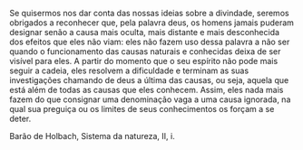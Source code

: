 Se quisermos nos dar conta das nossas ideias sobre a divindade, seremos obrigados a reconhecer que, pela palavra deus, os homens jamais puderam designar senão a causa mais oculta, mais distante e mais desconhecida dos efeitos que eles não viam: eles não fazem uso dessa palavra a não ser quando o funcionamento das causas naturais e conhecidas deixa de ser visível para eles. A partir do momento que o seu espírito não pode mais seguir a cadeia, eles resolvem a dificuldade e terminam as suas investigações chamando de deus a última das causas, ou seja, aquela que está além de todas as causas que eles conhecem. Assim, eles nada mais fazem do que consignar uma denominação vaga a uma causa ignorada, na qual sua preguiça ou os limites de seus conhecimentos os forçam a se deter.

Barão de Holbach, Sistema da natureza, II, i.
